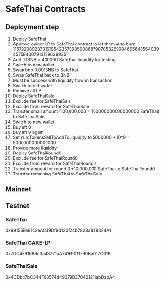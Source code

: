 # SafeThai Contracts

## Deployment step
1. Deploy SafeThai
2. Approve owner LP to SafeThai contract to let them auto burn 115792089237316195423570985008687907853269984665640564039457584007913129639935
3. Add 0.1BNB = 400000 SafeThai liquidity for testing
4. Switch to new wallet
5. Swap bnb 0.001BNB to SafeThai
6. Swap SafeThai back to BNB
7. Must be success with liquidity flow in transaction
8. Switch to old wallet
9. Remove all LP
10. Deploy SafeThaiSale
11. Exclude fee for SafeThaiSale
12. Exclude from reward for SafeThaiSale
13. Transfer small amount (100,000,000 = 100000000000000000 SafeThai) to SafeThaiSale
14. Switch to new wallet
15. Buy nft 0
16. Buy nft 0 again
17. Set numTokensSellToAddToLiquidity to 5000000 * 10^9 = 5000000000000000
18. Provide more liquidity
19. Deploy SafeThaiRound0
20. Exclude fee for SafeThaiRound0
21. Exclude from reward for SafeThaiRound0
22. Transfer amount for round 0 +10,000,000 SafeThai to SafeThaiRound0
23. Transfer remaining SafeThai to SafeThaiSale

## Mainnet

## Testnet

### SafeThai
0x99156Ee81c2eAC49Df9d120f24b7823a848324A1

### SafeThai CAKE-LP
0x7DC4691686c3a43771aA741F9011790BaD17C618

### SafeThaiSale
0x4CDbd7bC344F83574d49379B370421211abDabA4
